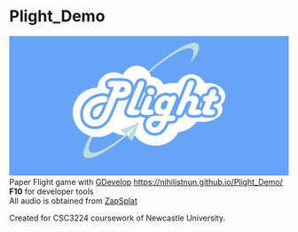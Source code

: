 # Plight_Demo
![Plight Logo](resources/Logob.png)
Paper Flight game with [GDevelop](https://gdevelop-app.com/) 
https://nihilistnun.github.io/Plight_Demo/  
**F10** for developer tools  
All audio is obtained from [ZapSplat](www.zapsplat.com)

Created for CSC3224 coursework of Newcastle University.
